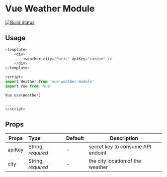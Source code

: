 # Vue Weather Module
[![Build Status](https://travis-ci.org/marc762/vue-weather-module.svg?branch=master)](https://travis-ci.org/marc762/vue-weather-module)

## Usage
```js
<template>
    <div>
        <weather city="Paris" apiKey="random" />
    </div>
</template>

<script>
import Weather from 'vue-weather-module'
import Vue from 'vue'

Vue.use(Weather)

...
</script>
```

## Props

| Props | Type | Default | Description  |
| --------|:------| -----------|-------|
| apiKey | String, *required*   | - | secret key to consume API endoint |
| city | String, *required* | - | the city location of the weather |
